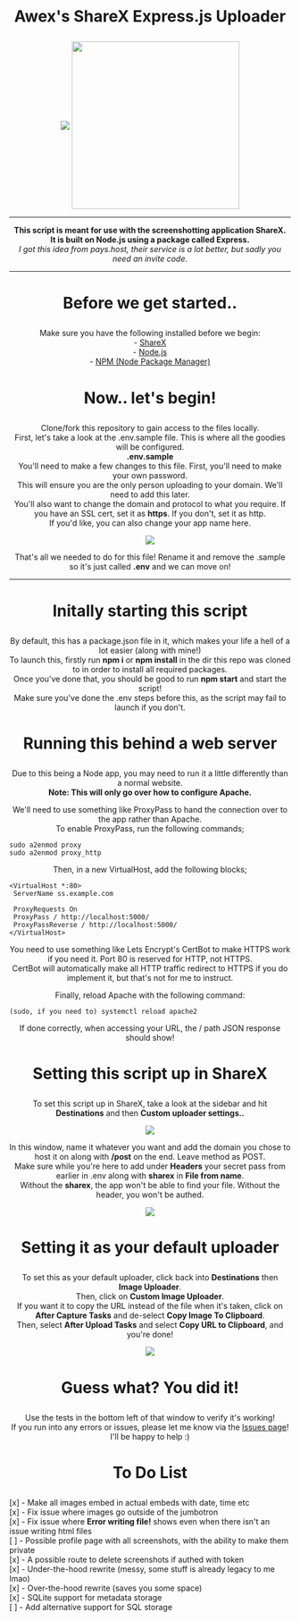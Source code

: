# <p align="center">Awex's ShareX Express.js Uploader</p>
<p align="center">
    <a href="https://getsharex.com"><img align="center" src="https://getsharex.com/img/ShareX_Icon_Full.ico"></a> <a href="https://nodejs.org"><img align="center" width="300" src="https://upload.wikimedia.org/wikipedia/commons/thumb/d/d9/Node.js_logo.svg/1280px-Node.js_logo.svg.png"></a></p>
    <hr>
    <p align="center"><b>This script is meant for use with the screenshotting application ShareX.<br>
    It is built on Node.js using a package called Express.</b><br>
    <i>I got this idea from pays.host, their service is a lot better, but sadly you need an invite code.</i></p>
    <hr>
    
# <p align="center">Before we get started..</p>
<p align="center">Make sure you have the following installed before we begin:<br>
- <a href="https://getsharex.com">ShareX</a><br>
- <a href="https://nodejs.org">Node.js</a><br>
- <a href="https://npmjs.org">NPM (Node Package Manager)</a></p>

# <p align="center"> Now.. let's begin!</p>
<p align="center">Clone/fork this repository to gain access to the files locally.<br>
First, let's take a look at the .env.sample file. This is where all the goodies will be configured.<br>
<strong>.env.sample</strong><br>
You'll need to make a few changes to this file. First, you'll need to make your own password.<br> This will ensure you are the only person uploading to your domain. We'll need to add this later.<br>
You'll also want to change the domain and protocol to what you require. If you have an SSL cert, set it as <strong>https</strong>. If you don't, set it as http.<br>
If you'd like, you can also change your app name here.<br>
<p align="center">
<img src="https://ss.awexxx.xyz/upload?view=nVpD7wu1tQ.png">
</p></p>
<p align="center">That's all we needed to do for this file! Rename it and remove the .sample so it's just called <strong>.env</strong> and we can move on!<br></p>

<hr>

# <p align="center">Initally starting this script</p>
<p align="center">By default, this has a package.json file in it, which makes your life a hell of a lot easier (along with mine!)<br>
To launch this, firstly run <strong>npm i</strong> or <strong>npm install</strong> in the dir this repo was cloned to in order to install all required packages.<br>
Once you've done that, you should be good to run <strong>npm start</strong> and start the script!<br>
Make sure you've done the .env steps before this, as the script may fail to launch if you don't.</p>

# <p align="center">Running this behind a web server</p>
<p align="center">Due to this being a Node app, you may need to run it a little differently than a normal website.<br>
<strong>Note: This will only go over how to configure Apache.</strong>

<p align="center">We'll need to use something like ProxyPass to hand the connection over to the app rather than Apache.<br>
To enable ProxyPass, run the following commands;</p>

```
sudo a2enmod proxy
sudo a2enmod proxy_http
```

<p align="center">Then, in a new VirtualHost, add the following blocks;

```
<VirtualHost *:80>
 ServerName ss.example.com

 ProxyRequests On
 ProxyPass / http://localhost:5000/
 ProxyPassReverse / http://localhost:5000/
</VirtualHost>
```

<p align="center">You need to use something like Lets Encrypt's CertBot to make HTTPS work if you need it. Port 80 is reserved for HTTP, not HTTPS.<br>
CertBot will automatically make all HTTP traffic redirect to HTTPS if you do implement it, but that's not for me to instruct.</p>

<p align="center">Finally, reload Apache with the following command:</p>

```
(sudo, if you need to) systemctl reload apache2
```

<p align="center">If done correctly, when accessing your URL, the / path JSON response should show!</p>

# <p align="center"> Setting this script up in ShareX</p>
<p align="center">To set this script up in ShareX, take a look at the sidebar and hit <strong>Destinations</strong> and then <strong>Custom uploader settings..</strong></p>

<p align="center">
<img src="https://ss.awexxx.xyz/upload?view=82lXs7nc9k.gif"
</p>

<p align="center">In this window, name it whatever you want and add the domain you chose to host it on along with <strong>/post</strong> on the end. Leave method as POST.<br>
Make sure while you're here to add under <strong>Headers</strong> your secret pass from earlier in .env along with <strong>sharex</strong> in <strong>File from name</strong>.<br> Without the <strong>sharex</strong>, the app won't be able to find your file. Without the header, you won't be authed.</p>
<p align="center">
<img src="https://ss.awexxx.xyz/upload?view=6YAaxO2DvL.png">
</p>

# <p align="center">Setting it as your default uploader</p>
<p align="center">To set this as your default uploader, click back into <strong>Destinations</strong> then <strong>Image Uploader</strong>.<br>
Then, click on <strong>Custom Image Uploader</strong>.<br>
If you want it to copy the URL instead of the file when it's taken, click on <strong>After Capture Tasks</strong> and de-select <strong>Copy Image To Clipboard</strong>.<br>
Then, select <strong>After Upload Tasks</strong> and select <strong>Copy URL to Clipboard</strong>, and you're done!</p>

<p align="center">
<img src="https://ss.awexxx.xyz/upload?view=lWYbXfx00B.gif">
</p>


# <p align="center">Guess what? You did it!</p>
<p align="center">Use the tests in the bottom left of that window to verify it's working!<br>
If you run into any errors or issues, please let me know via the <a href="https://github.com/awexxx/sharex-express/issues">Issues page</a>! I'll be happy to help :)</p>

# <p align="center">To Do List</p>
[x] - Make all images embed in actual embeds with date, time etc<br>
[x] - Fix issue where images go outside of the jumbotron<br>
[x] - Fix issue where <strong>Error writing file!</strong> shows even when there isn't an issue writing html files<br>
[ ] - Possible profile page with all screenshots, with the ability to make them private<br>
[x] - A possible route to delete screenshots if authed with token<br>
[x] - Under-the-hood rewrite (messy, some stuff is already legacy to me lmao)<br>
[x] - Over-the-hood rewrite (saves you some space)<br>
[x] - SQLite support for metadata storage<br>
[ ] - Add alternative support for SQL storage
